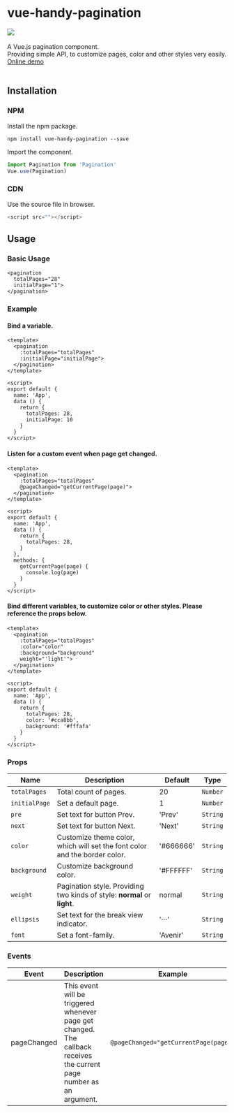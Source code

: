 # vue-handy-pagination
[![](https://img.shields.io/badge/npm-v0.1.1-green)](https://www.npmjs.com/package/vue-handy-pagination)
<br>
<br>
A Vue.js pagination component.<br>
Providing simple API, to customize pages, color and other styles very easily.<br>
[Online demo](https://codepen.io/chelseachel/full/JjYQOZj) <br>
<br>

## Installation
### NPM
Install the npm package.
```
npm install vue-handy-pagination --save
```
Import the component. 
```js
import Pagination from 'Pagination'
Vue.use(Pagination)
```
### CDN
Use the source file in browser.
```js
<script src=""></script>
```
## Usage
### Basic Usage
```vue
<pagination 
  totalPages="28"
  initialPage="1">
</pagination>
```
### Example
#### Bind a variable.
```vue
<template>
  <pagination 
    :totalPages="totalPages"
    :initialPage="initialPage">
  </pagination>
</template>

<script>
export default {
  name: 'App',
  data () {
    return {
      totalPages: 28,
      initialPage: 10
    }
  }
</script>
```
#### Listen for a custom event when page get changed.
```vue
<template>
  <pagination 
    :totalPages="totalPages"
    @pageChanged="getCurrentPage(page)">
  </pagination>
</template>

<script>
export default {
  name: 'App',
  data () {
    return {
      totalPages: 28,
    }
  },
  methods: {
    getCurrentPage(page) {
      console.log(page)
    }
  }
</script>
```

#### Bind different variables, to customize color or other styles. Please reference the props below.
```vue
<template>
  <pagination 
    :totalPages="totalPages"
    :color="color"
    :background="background"
    weight="'light'">
  </pagination>
</template>

<script>
export default {
  name: 'App',
  data () {
    return {
      totalPages: 28,
      color: '#cca8bb',
      background: '#fffafa'
    }
  }
</script>
```
### Props
Name | Description | Default | Type 
-|-|-|-
```totalPages``` | Total count of pages. | 20 | ```Number``` 
```initialPage``` | Set a default page. | 1 | ```Number``` 
```pre``` | Set text for button Prev. | 'Prev' | ```String``` 
```next``` | Set text for button Next. | 'Next' | ```String``` 
```color``` | Customize theme color, which will set the font color and the border color. | '#666666' | ```String``` 
```background``` | Customize background color. | '#FFFFFF' | ```String``` 
```weight``` | Pagination style. Providing two kinds of style: **normal** or **light**. | normal| ```String``` 
```ellipsis``` | Set text for the break view indicator. | '···' | ```String``` 
```font``` | Set a font-family. | 'Avenir' | ```String``` 

### Events
Event |Description | Example
-|-|-
pageChanged | This event will be triggered whenever page get changed. <br>The callback receives the current page number as an argument. | ```@pageChanged="getCurrentPage(page)"```
